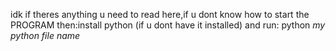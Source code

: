 idk if theres anything u need to read here,if u dont know how to start the PROGRAM then:install python (if u dont have it installed) and run: python *my python file name*
